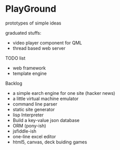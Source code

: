 PlayGround
==========

prototypes of simple ideas

graduated stuffs:

* video player component for QML
* thread based web server


TODO list

* web framework
* template engine


Backlog

* a simple earch engine for one site (hacker news)
* a little virtual machine emulator
* command line parser
* static site generator
* lisp Interpreter
* Build a key-value json database
* ORM (pony-ish)
* jsfiddle-ish
* one-line excel editor
* html5, canvas, deck buiding games